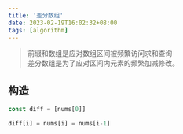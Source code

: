 ```yaml
---
title: '差分数组'
date: 2023-02-19T16:02:32+08:00
tags: [algorithm]
---
```


> 前缀和数组是应对数组区间被频繁访问求和查询  
> 差分数组是为了应对区间内元素的频繁加减修改。

## 构造

```JavaScript
const diff = [nums[0]]

diff[i] = nums[i] = nums[i-1]
```
